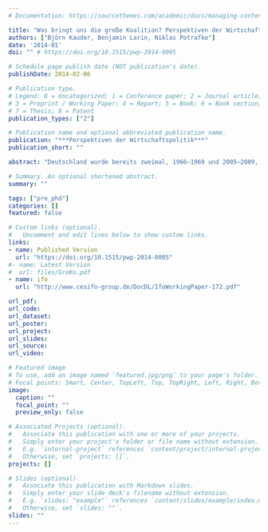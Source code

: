 ```yaml
---
# Documentation: https://sourcethemes.com/academic/docs/managing-content/

title: "Was bringt uns die große Koalition? Perspektiven der Wirtschaftspolitik"
authors: ["Björn Kauder, Benjamin Larin, Niklas Potrafke"]
date: '2014-01'
doi: "" # https://doi.org/10.1515/pwp-2014-0005

# Schedule page publish date (NOT publication's date).
publishDate: 2014-02-06

# Publication type.
# Legend: 0 = Uncategorized; 1 = Conference paper; 2 = Journal article;
# 3 = Preprint / Working Paper; 4 = Report; 5 = Book; 6 = Book section;
# 7 = Thesis; 8 = Patent
publication_types: ["2"]

# Publication name and optional abbreviated publication name.
publication: "***Perspektiven der Wirtschaftspolitik***"
publication_short: ""

abstract: "Deutschland wurde bereits zweimal, 1966–1969 und 2005–2009, von einer großen Koalition regiert. Deskriptive Zeitreihenanalysen wirtschaftspolitischer Kennzahlen zeigen nicht auf, dass es unter diesen großen Koalitionen signifikante Kurswechsel in der Wirtschaftspolitik gab. Qualitative Analysen zeigen jedoch, dass die erste große Koalition 1966–1969 die Staatstätigkeit ausgeweitet hat. Mit der im Dezember 2013 ins Amt gewählten Koalition scheint es ähnlich zu sein: Der Wechsel des Koalitionspartners der CDU/CSU von der FDP zur SPD lässt deutlich expansivere Wirtschaftspolitiken und eine Ausweitung der Staatstätigkeit erwarten."

# Summary. An optional shortened abstract.
summary: ""

tags: ["pre_phd"]
categories: []
featured: false

# Custom links (optional).
#   Uncomment and edit lines below to show custom links.
links:
- name: Published Version
  url: "https://doi.org/10.1515/pwp-2014-0005"
#- name: Latest Version
#  url: files/GroKo.pdf
- name: ifo
  url: "http://www.cesifo-group.de/DocDL/IfoWorkingPaper-172.pdf"

url_pdf:
url_code:
url_dataset:
url_poster:
url_project:
url_slides:
url_source:
url_video:

# Featured image
# To use, add an image named `featured.jpg/png` to your page's folder.
# Focal points: Smart, Center, TopLeft, Top, TopRight, Left, Right, BottomLeft, Bottom, BottomRight.
image:
  caption: ""
  focal_point: ""
  preview_only: false

# Associated Projects (optional).
#   Associate this publication with one or more of your projects.
#   Simply enter your project's folder or file name without extension.
#   E.g. `internal-project` references `content/project/internal-project/index.md`.
#   Otherwise, set `projects: []`.
projects: []

# Slides (optional).
#   Associate this publication with Markdown slides.
#   Simply enter your slide deck's filename without extension.
#   E.g. `slides: "example"` references `content/slides/example/index.md`.
#   Otherwise, set `slides: ""`.
slides: ""
---
```

